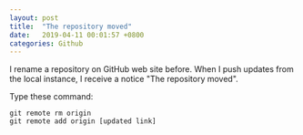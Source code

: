 ```yaml
---
layout: post
title:  "The repository moved"
date:   2019-04-11 00:01:57 +0800
categories: Github
---
```

I rename a repository on GitHub web site before. When I push updates from the local instance, I receive a notice "The repository moved".

Type these command:
```
git remote rm origin
git remote add origin [updated link]
```